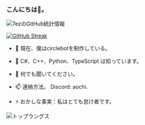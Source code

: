 ### こんにちは👋。

![7ezのGitHub統計情報](https://github-readme-stats.vercel.app/api?username=7ez&show_icons=true&count_private=true&theme=dark&show_icons=true&locale=ja)

[![GitHub Streak](https://streak-stats.demolab.com?user=7ez&theme=dark&locale=ja)](https://git.io/streak-stats)

- 🔭 現在、僕はcirclebotを制作している。

- 🌱 C#、C++、Python、TypeScript は知っています。

- 💬 何でも聞いてください。

- 📫 連絡方法。 Discord: aochi.

- ⚡ おかしな事実：私はとても怠け者です。

![トップラングス](https://github-readme-stats.vercel.app/api/top-langs?username=7ez&show_icons=true&count_private=true&theme=dark&show_icons=true&locale=ja)

